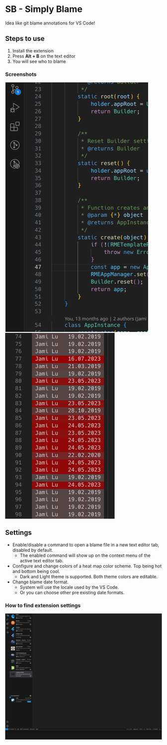 # SB - Simply Blame

Idea like git blame annotations for VS Code!

## Steps to use
1. Install the extension
2. Press **Alt + B** on the text editor
3. You will see who to blame

### Screenshots
![Blame gif](blame-005.gif)
![Blame screeshot](blame-005.png)

## Settings
 * Enable/disable a command to open a blame file in a new text editor tab, disabled by default.
    * The enabled command will show up on the context menu of the active text editor tab.
 * Configure and change colors of a heat map color scheme. Top being hot and bottom being cool.
    * Dark and Light theme is supported. Both theme colors are editable.
 * Change blame date format.
    * System will use the locale used by the VS Code.
    * Or you can choose other pre existing date formats.

### How to find extension settings
![How to find settings](settings.gif)
